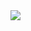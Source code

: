 <a href="https://github.com/Raunaksingh100">
 <img align="left" src="https://github-readme-stats.vercel.app/api?username=RaunakSingh100&&show_icons=true&title_color=ffffff&icon_color=bb2acf&text_color=daf7dc&bg_color=151515"/>
</a>
